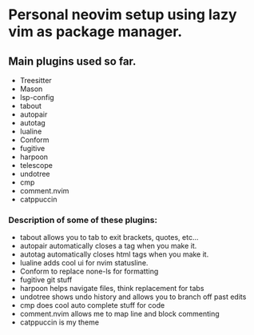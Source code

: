 # Personal neovim setup using lazy vim as package manager.

## Main plugins used so far.

- Treesitter
- Mason
- lsp-config
- tabout
- autopair
- autotag
- lualine
- Conform 
- fugitive
- harpoon
- telescope
- undotree
- cmp
- comment.nvim
- catppuccin

### Description of some of these plugins:

- tabout allows you to tab to exit brackets, quotes, etc...
- autopair automatically closes a tag when you make it.
- autotag automatically closes html tags when you make it.
- lualine adds cool ui for nvim statusline.
- Conform to replace none-ls for formatting
- fugitive git stuff
- harpoon helps navigate files, think replacement for tabs
- undotree shows undo history and allows you to branch off past edits
- cmp does cool auto complete stuff for code
- comment.nvim allows me to map line and block commenting
- catppuccin is my theme

